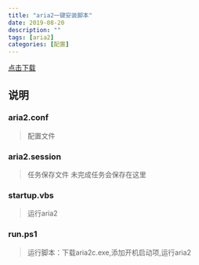 ```yaml
---
title: "aria2一键安装脚本"
date: 2019-08-20
description: ""
tags: [aria2]
categories: [配置]
---
```


[点击下载](/files/config/windows/aria2.zip)
## 说明
### aria2.conf
>配置文件
### aria2.session
>任务保存文件 未完成任务会保存在这里
### startup.vbs
>运行aria2
### run.ps1
>运行脚本：下载aria2c.exe,添加开机启动项,运行aria2